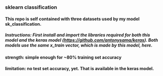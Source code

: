 ### sklearn classification 
#### This repo is self contained with three datasets used by my model sk_classification.
##### Instructions: First install and import the libraries required for both this model and the keras model (https://github.com/antonysama/keras). Both models use the same x_train vector, which is made by this model, here.
####  strength: simple enough for ~80% training set accuracy
####  limitation: no test set accuracy, yet. That is available in the keras model.
